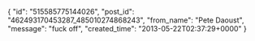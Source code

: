  {
   "id": "515585775144026",
   "post_id": "462493170453287_485010274868243",
   "from_name": "Pete Daoust",
   "message": "fuck off",
   "created_time": "2013-05-22T02:37:29+0000"
 }
